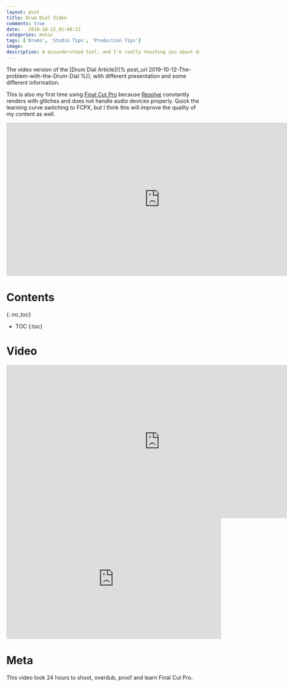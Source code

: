 ```yaml
---
layout: post
title: Drum Dial Video
comments: true
date:   2019-10-22_01:49:13 
categories: music
tags: ['Drums', 'Studio Tips', 'Production Tips']
image:
description: A misunderstood tool, and I'm really teaching you about drum tuning anyway.
---
```


The video version of the [Drum Dial Article]({% post_url 2019-10-12-The-problem-with-the-Drum-Dial  %}), with different presentation and some different information.

This is also my first time using [Final Cut Pro](https://www.apple.com/final-cut-pro/) because [Resolve](https://www.blackmagicdesign.com/products/davinciresolve) constantly renders with glitches and does not handle audio devices properly. Quick the learning curve switching to FCPX, but I think this will improve the quality of my content as well.

<iframe width="800" height="400" src="https://www.youtube.com/embed/_MK9OQpEQvY" frameborder="0" allow="accelerometer; autoplay; encrypted-media; gyroscope; picture-in-picture" allowfullscreen></iframe>

<!--more-->



# Contents
{:.no_toc}
* TOC
{:toc}

# Video

<iframe width="800" height="400" src="https://www.youtube.com/embed/_MK9OQpEQvY" frameborder="0" allow="accelerometer; autoplay; encrypted-media; gyroscope; picture-in-picture" allowfullscreen></iframe>

<iframe width="560" height="315" src="https://www.youtube.com/embed/_MK9OQpEQvY" frameborder="0" allow="accelerometer; autoplay; encrypted-media; gyroscope; picture-in-picture" allowfullscreen></iframe>

# Meta

This video took 24 hours to shoot, overdub, proof and learn Final Cut Pro.






